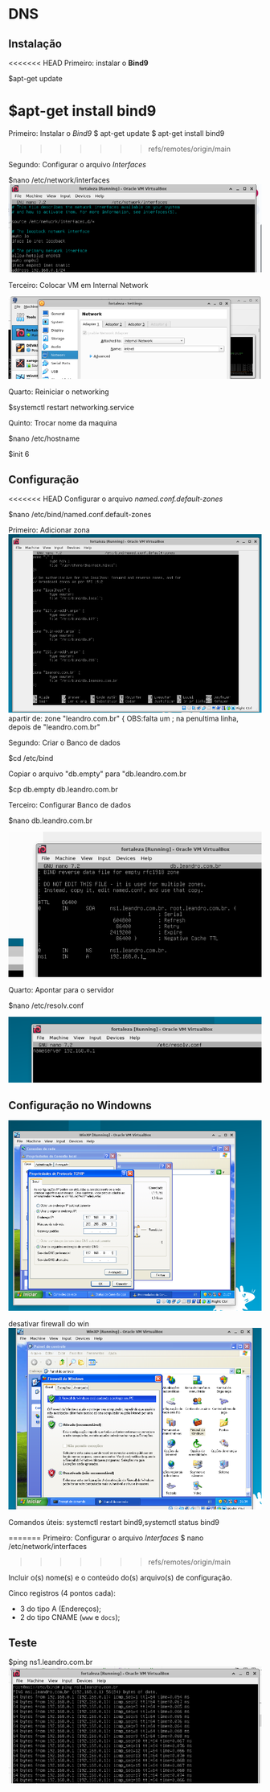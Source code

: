 # DNS

## Instalação
<<<<<<< HEAD
Primeiro: instalar o **Bind9**

$apt-get update

$apt-get install bind9
=======
Primeiro: Instalar o *Bind9*
  $ apt-get update
  $ apt-get install bind9
>>>>>>> refs/remotes/origin/main

Segundo: Configurar o arquivo *Interfaces*

$nano /etc/network/interfaces
![Alt text](<fotos dns/interfaces dns.png>)

Terceiro: Colocar VM em Internal Network

![Alt text](<fotos dns/internal.png>)

Quarto: Reiniciar o networking

$systemctl restart networking.service

Quinto: Trocar nome da maquina

$nano /etc/hostname

$init 6
## Configuração
<<<<<<< HEAD
Configurar o arquivo *named.conf.default-zones*

$nano /etc/bind/named.conf.default-zones

Primeiro: Adicionar zona
![Alt text](<fotos dns/adicionar zona.png>)
            apartir de: zone "leandro.com.br" {  OBS:falta um ; na penultima linha, depois de "leandro.com.br"

Segundo: Criar o Banco de dados

$cd /etc/bind

Copiar o arquivo "db.empty" para "db.leandro.com.br

$cp db.empty db.leandro.com.br 

Terceiro: Configurar Banco de dados

$nano db.leandro.com.br

![Alt text](<fotos dns/configurarr.png>)

Quarto: Apontar para o servidor

$nano /etc/resolv.conf

![Alt text](<fotos dns/apontar.png>)

## Configuração no Windowns

![Alt text](<fotos dns/xp apontar pro serve linux.png>)

desativar firewall do win
![Alt text](<fotos dns/desativar firewall do win.png>)


Comandos úteis: systemctl restart bind9,systemctl status bind9

=======
Primeiro: Configurar o arquivo *Interfaces*
  $ nano /etc/network/interfaces
>>>>>>> refs/remotes/origin/main

Incluir o(s) nome(s) e o conteúdo do(s) arquivo(s) de configuração.

Cinco registros (4 pontos cada):

- 3 do tipo A (Endereços);
- 2 do tipo CNAME (`www` e `docs`);

## Teste

$ping ns1.leandro.com.br 
![Alt text](<fotos dns/teste ping.png>)




